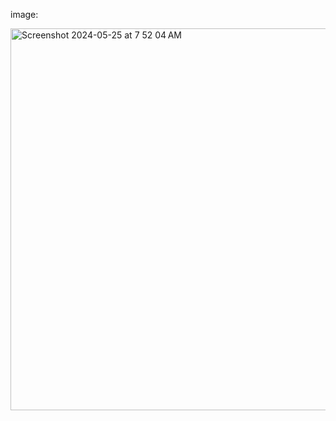 image:

<img width="611" alt="Screenshot 2024-05-25 at 7 52 04 AM" src="https://github.com/rafiohebsion/cs-design-project/assets/170673369/c489d82f-d614-4b0b-839a-f731f617810d">
